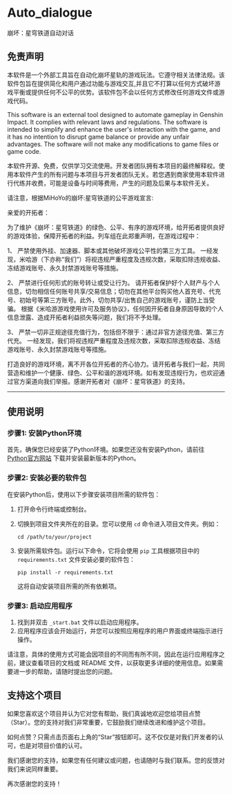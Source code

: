 # Auto_dialogue

崩坏：星穹铁道自动对话
## 免责声明

本软件是一个外部工具旨在自动化崩坏星轨的游戏玩法。它遵守相关法律法规。该软件包旨在提供简化和用户通过功能与游戏交互,并且它不打算以任何方式破坏游戏平衡或提供任何不公平的优势。该软件包不会以任何方式修改任何游戏文件或游戏代码。

This software is an external tool designed to automate gameplay in Genshin Impact. It complies with relevant laws and regulations. The software is intended to simplify and enhance the user's interaction with the game, and it has no intention to disrupt game balance or provide any unfair advantages. The software will not make any modifications to game files or game code.

本软件开源、免费，仅供学习交流使用。开发者团队拥有本项目的最终解释权。使用本软件产生的所有问题与本项目与开发者团队无关。若您遇到商家使用本软件进行代练并收费，可能是设备与时间等费用，产生的问题及后果与本软件无关。


请注意，根据MiHoYo的崩坏:星穹铁道的公平游戏宣言:

亲爱的开拓者：

为了维护《崩坏：星穹铁道》的绿色、公平、有序的游戏环境，给开拓者提供良好的游戏体验，保障开拓者的利益。列车组在此郑重声明，在游戏过程中：

1、 严禁使用外挂、加速器、脚本或其他破坏游戏公平性的第三方工具。
一经发现，米哈游（下亦称“我们”）将视违规严重程度及违规次数，采取扣除违规收益、冻结游戏账号、永久封禁游戏账号等措施。

2、 严禁进行任何形式的账号转让或受让行为。
请开拓者保护好个人财产与个人信息，切勿相信任何账号共享/交易信息；切勿在其他平台购买他人首充号、代充号、初始号等第三方账号。此外，切勿共享/出售自己的游戏账号，谨防上当受骗。
根据《米哈游游戏使用许可及服务协议》，任何因开拓者自身原因导致的个人信息泄露、造成开拓者利益损失等问题，我们将不予处理。

3、 严禁一切非正规途径充值行为，包括但不限于：通过非官方途径充值、第三方代充。
一经发现，我们将视违规严重程度及违规次数，采取扣除违规收益、冻结游戏账号、永久封禁游戏账号等措施。

打造良好的游戏环境，离不开各位开拓者的齐心协力。请开拓者与我们一起，共同营造和维护一个健康、绿色、公平和谐的游戏环境。如有发现违规行为，也欢迎通过官方渠道向我们举报。感谢开拓者对《崩坏：星穹铁道》的支持。

------

## 使用说明

### 步骤1: 安装Python环境

首先，确保您已经安装了Python环境。如果您还没有安装Python，请前往 [Python官方网站](https://www.python.org/downloads/) 下载并安装最新版本的Python。

### 步骤2: 安装必要的软件包

在安装Python后，使用以下步骤安装项目所需的软件包：

1. 打开命令行终端或控制台。

2. 切换到项目文件夹所在的目录。您可以使用 `cd` 命令进入项目文件夹。例如：

	```
	cd /path/to/your/project
	```

3. 安装所需软件包。运行以下命令，它将会使用 `pip` 工具根据项目中的 `requirements.txt` 文件安装必要的软件包：

	```
	pip install -r requirements.txt
	```

	这将自动安装项目所需的所有依赖项。

### 步骤3: 启动应用程序

1. 找到并双击 `_start.bat` 文件以启动应用程序。
2. 应用程序应该会开始运行，并您可以按照应用程序的用户界面或终端指示进行操作。

请注意，具体的使用方式可能会因项目的不同而有所不同，因此在运行应用程序之前，建议查看项目的文档或 README 文件，以获取更多详细的使用信息。如果需要进一步的帮助，请随时提出您的问题。

## 支持这个项目

如果您喜欢这个项目并认为它对您有帮助，我们真诚地欢迎您给项目点赞（Star）。您的支持对我们非常重要，它鼓励我们继续改进和维护这个项目。

如何点赞？只需点击页面右上角的“Star”按钮即可。这不仅仅是对我们开发者的认可，也是对项目价值的认可。

我们感谢您的支持，如果您有任何建议或问题，也请随时与我们联系。您的反馈对我们来说同样重要。

再次感谢您的支持！
